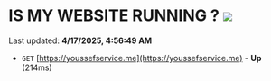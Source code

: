# IS MY WEBSITE RUNNING ? [![](https://img.shields.io/static/v1?label=Sponsor&message=%E2%9D%A4&logo=GitHub&color=%23fe8e86)](https://github.com/sponsors/Youssef-Lehmam)

Last updated: **4/17/2025, 4:56:49 AM**

- `GET` [https://youssefservice.me](https://youssefservice.me) - **Up** (214ms)
